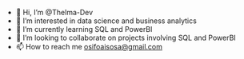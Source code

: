 - 👋 Hi, I’m @Thelma-Dev
- 👀 I’m interested in data science and business analytics 
- 🌱 I’m currently learning SQL and PowerBI
- 💞️ I’m looking to collaborate on projects involving SQL and PowerBI
- 📫 How to reach me osifoaisosa@gmail.com

<!---
Thelma-Dev/Thelma-Dev is a ✨ special ✨ repository because its `README.md` (this file) appears on your GitHub profile.
You can click the Preview link to take a look at your changes.
--->
